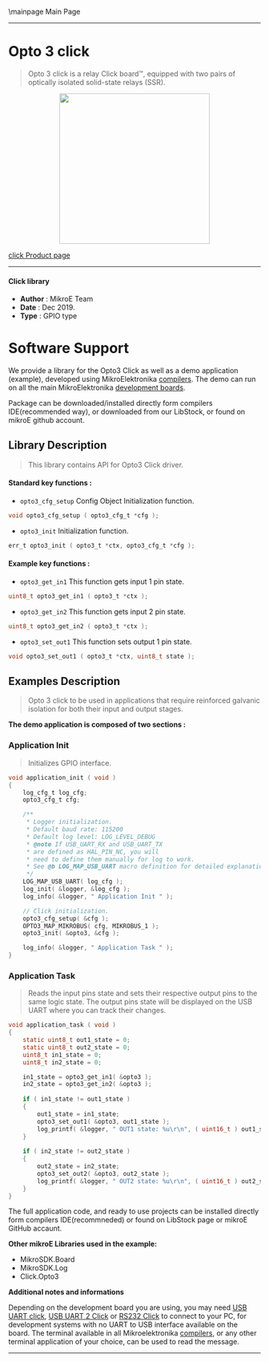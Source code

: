 \mainpage Main Page
 
---
# Opto 3 click

> Opto 3 click is a relay Click board™, equipped with two pairs of optically isolated solid-state relays (SSR).

<p align="center">
  <img src="https://download.mikroe.com/images/click_for_ide/opto3_click.png" height=300px>
</p>

[click Product page](https://www.mikroe.com/opto-3-click)

---


#### Click library 

- **Author**        : MikroE Team
- **Date**          : Dec 2019.
- **Type**          : GPIO type


# Software Support

We provide a library for the Opto3 Click 
as well as a demo application (example), developed using MikroElektronika 
[compilers](https://shop.mikroe.com/compilers). 
The demo can run on all the main MikroElektronika [development boards](https://shop.mikroe.com/development-boards).

Package can be downloaded/installed directly form compilers IDE(recommended way), or downloaded from our LibStock, or found on mikroE github account. 

## Library Description

> This library contains API for Opto3 Click driver.

#### Standard key functions :

- `opto3_cfg_setup` Config Object Initialization function.
```c
void opto3_cfg_setup ( opto3_cfg_t *cfg ); 
```

- `opto3_init` Initialization function.
```c
err_t opto3_init ( opto3_t *ctx, opto3_cfg_t *cfg );
```

#### Example key functions :

- `opto3_get_in1` This function gets input 1 pin state.
```c
uint8_t opto3_get_in1 ( opto3_t *ctx );
```

- `opto3_get_in2` This function gets input 2 pin state.
```c
uint8_t opto3_get_in2 ( opto3_t *ctx );
```

- `opto3_set_out1` This function sets output 1 pin state.
```c
void opto3_set_out1 ( opto3_t *ctx, uint8_t state );
```

## Examples Description

> Opto 3 click to be used in applications that require reinforced galvanic 
> isolation for both their input and output stages.

**The demo application is composed of two sections :**

### Application Init 

> Initializes GPIO interface.

```c
void application_init ( void )
{
    log_cfg_t log_cfg;
    opto3_cfg_t cfg;

    /** 
     * Logger initialization.
     * Default baud rate: 115200
     * Default log level: LOG_LEVEL_DEBUG
     * @note If USB_UART_RX and USB_UART_TX 
     * are defined as HAL_PIN_NC, you will 
     * need to define them manually for log to work. 
     * See @b LOG_MAP_USB_UART macro definition for detailed explanation.
     */
    LOG_MAP_USB_UART( log_cfg );
    log_init( &logger, &log_cfg );
    log_info( &logger, " Application Init " );

    // Click initialization.
    opto3_cfg_setup( &cfg );
    OPTO3_MAP_MIKROBUS( cfg, MIKROBUS_1 );
    opto3_init( &opto3, &cfg );

    log_info( &logger, " Application Task " );
}
```

### Application Task

> Reads the input pins state and sets their respective output pins to the same logic state.
> The output pins state will be displayed on the USB UART where you can track their changes.

```c
void application_task ( void )
{
    static uint8_t out1_state = 0;
    static uint8_t out2_state = 0;
    uint8_t in1_state = 0;
    uint8_t in2_state = 0;

    in1_state = opto3_get_in1( &opto3 );
    in2_state = opto3_get_in2( &opto3 );
    
    if ( in1_state != out1_state )
    {
        out1_state = in1_state;
        opto3_set_out1( &opto3, out1_state );
        log_printf( &logger, " OUT1 state: %u\r\n", ( uint16_t ) out1_state );
    }
    
    if ( in2_state != out2_state )
    {
        out2_state = in2_state;
        opto3_set_out2( &opto3, out2_state );
        log_printf( &logger, " OUT2 state: %u\r\n", ( uint16_t ) out2_state );
    }
}
```

The full application code, and ready to use projects can be  installed directly form compilers IDE(recommneded) or found on LibStock page or mikroE GitHub accaunt.

**Other mikroE Libraries used in the example:** 

- MikroSDK.Board
- MikroSDK.Log
- Click.Opto3

**Additional notes and informations**

Depending on the development board you are using, you may need 
[USB UART click](https://shop.mikroe.com/usb-uart-click), 
[USB UART 2 Click](https://shop.mikroe.com/usb-uart-2-click) or 
[RS232 Click](https://shop.mikroe.com/rs232-click) to connect to your PC, for 
development systems with no UART to USB interface available on the board. The 
terminal available in all Mikroelektronika 
[compilers](https://shop.mikroe.com/compilers), or any other terminal application 
of your choice, can be used to read the message.



---
